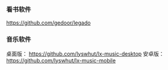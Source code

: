 ### 看书软件
https://github.com/gedoor/legado


### 音乐软件
桌面版：
https://github.com/lyswhut/lx-music-desktop
安卓版：
https://github.com/lyswhut/lx-music-mobile

